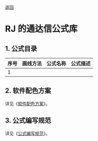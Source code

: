 [返回](../README.md)

# RJ 的通达信公式库

## 1. 公式目录

| 序号 | 画线方法 | 公式名称 | 公式描述 |
|------|----------|----------|----------|
|    1 | 

## 2. 软件配色方案

详见《[软件配色方案](01-软件配色方案.md)》。

## 3. 公式编写规范

详见《[公式编写规范](02-公式编写规范.md)》。
